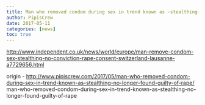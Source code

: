 ```yaml
---
title: Man who removed condom during sex in trend known as -stealthing- no longer found guilty of rape
author: PipisCrew
date: 2017-05-11
categories: [news]
toc: true
---
```


http://www.independent.co.uk/news/world/europe/man-remove-condom-sex-stealthing-no-conviction-rape-consent-switzerland-lausanne-a7729656.html

origin - http://www.pipiscrew.com/2017/05/man-who-removed-condom-during-sex-in-trend-known-as-stealthing-no-longer-found-guilty-of-rape/ man-who-removed-condom-during-sex-in-trend-known-as-stealthing-no-longer-found-guilty-of-rape